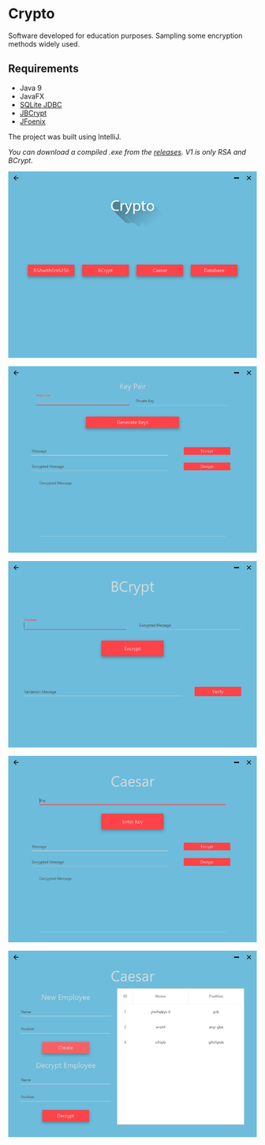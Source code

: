 # Crypto

Software developed for education purposes. Sampling some encryption methods widely used.

## Requirements
* Java 9
* JavaFX
* [SQLite JDBC](https://bitbucket.org/xerial/sqlite-jdbc/downloads/)
* [JBCrypt](https://github.com/jeremyh/jBCrypt)
* [JFoenix](https://github.com/jfoenixadmin/JFoenix)

The project was built using IntelliJ.

*You can download a compiled .exe from the [releases](https://github.com/Rocamadour7/Crypto/releases). V1 is only RSA and BCrypt.*

![alt-text][main]

![alt-text][rsa]

![alt-text][bcrypt]

![alt-text][caesar]

![alt-text][database]

[main]: images/main.PNG
[rsa]: images/rsa.PNG
[bcrypt]: images/bcrypt.PNG
[caesar]: images/caesar.PNG
[database]: images/database.PNG
